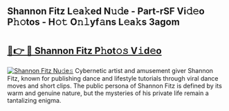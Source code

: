 ## Shannon Fitz L𝚎a𝚔ed N𝚞𝚍e - Part-rSF Vi𝚍𝚎o P𝚑𝚘tos - H𝚘𝚝 O𝚗𝚕yf𝚊ns L𝚎a𝚔s 3agom

# <h2><a href="http://kf1t0g.oniu.top/?m=Shannon+Fitz">🔗👉 🔴 Shannon Fitz P𝚑ot𝚘𝚜 V𝚒d𝚎o</a></h2>

[![Shannon Fitz Nu𝚍e𝚜](https://i.imgur.com/0qMVB7G.gif)](http://kf1t0g.oniu.top/?m=Shannon+Fitz)
Cybernetic artist and amusement giver Shannon Fitz, known for publishing dance and lifestyle tutorials through viral dance moves and short clips. The public persona of Shannon Fitz is defined by its warm and genuine nature, but the mysteries of his private life remain a tantalizing enigma.  
